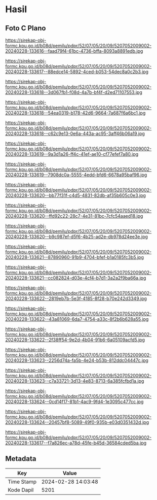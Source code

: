 # Hasil

## Foto C Plano

https://sirekap-obj-formc.kpu.go.id/b08d/pemilu/pdpr/52/07/05/20/09/5207052009002-20240228-133616--faad79f4-61bc-4736-bffa-8093a8891edb.jpg

https://sirekap-obj-formc.kpu.go.id/b08d/pemilu/pdpr/52/07/05/20/09/5207052009002-20240228-133617--88edce14-5892-4ced-b053-54dec8a0c2b3.jpg

https://sirekap-obj-formc.kpu.go.id/b08d/pemilu/pdpr/52/07/05/20/09/5207052009002-20240228-133618--3d067fb1-f08d-4a7b-bf4f-d2ed71107553.jpg

https://sirekap-obj-formc.kpu.go.id/b08d/pemilu/pdpr/52/07/05/20/09/5207052009002-20240228-133618--54ea0319-b178-42d6-9664-7a687f6a6bc1.jpg

https://sirekap-obj-formc.kpu.go.id/b08d/pemilu/pdpr/52/07/05/20/09/5207052009002-20240228-133618--c62c9e13-0e6a-443a-ac95-3aff46b06a19.jpg

https://sirekap-obj-formc.kpu.go.id/b08d/pemilu/pdpr/52/07/05/20/09/5207052009002-20240228-133619--9a3d1a26-ff4c-41ef-ae10-cf77efef7a80.jpg

https://sirekap-obj-formc.kpu.go.id/b08d/pemilu/pdpr/52/07/05/20/09/5207052009002-20240228-133619--7908dc0a-5555-4edd-bfd6-6678a95baf96.jpg

https://sirekap-obj-formc.kpu.go.id/b08d/pemilu/pdpr/52/07/05/20/09/5207052009002-20240228-133620--bb77f31f-c4d5-4831-82db-af35b605c0e3.jpg

https://sirekap-obj-formc.kpu.go.id/b08d/pemilu/pdpr/52/07/05/20/09/5207052009002-20240228-133620--ffd92c22-28c7-4e31-81bc-7cfc54aaed18.jpg

https://sirekap-obj-formc.kpu.go.id/b08d/pemilu/pdpr/52/07/05/20/09/5207052009002-20240228-133620--b9c987ef-d5f6-4b25-ad2e-db978d24ee3e.jpg

https://sirekap-obj-formc.kpu.go.id/b08d/pemilu/pdpr/52/07/05/20/09/5207052009002-20240228-133621--87890960-91b9-4704-bfef-b1a0185fc3b5.jpg

https://sirekap-obj-formc.kpu.go.id/b08d/pemilu/pdpr/52/07/05/20/09/5207052009002-20240228-133621--cc082824-d03e-4cf4-b7d1-3a2a2f9ba66a.jpg

https://sirekap-obj-formc.kpu.go.id/b08d/pemilu/pdpr/52/07/05/20/09/5207052009002-20240228-133622--2819eb7b-5e3f-4185-8f28-b70e242d3349.jpg

https://sirekap-obj-formc.kpu.go.id/b08d/pemilu/pdpr/52/07/05/20/09/5207052009002-20240228-133622--43a81069-6da7-4754-a33c-8f2b6b628a55.jpg

https://sirekap-obj-formc.kpu.go.id/b08d/pemilu/pdpr/52/07/05/20/09/5207052009002-20240228-133622--2f38ff54-9e2d-4b04-91b6-6a05109acfd5.jpg

https://sirekap-obj-formc.kpu.go.id/b08d/pemilu/pdpr/52/07/05/20/09/5207052009002-20240228-133623--2256d74a-fa5b-4e24-b53b-812ddc04447c.jpg

https://sirekap-obj-formc.kpu.go.id/b08d/pemilu/pdpr/52/07/05/20/09/5207052009002-20240228-133623--c7a33721-3d13-4e83-8713-6a385fcfbd1a.jpg

https://sirekap-obj-formc.kpu.go.id/b08d/pemilu/pdpr/52/07/05/20/09/5207052009002-20240228-133624--0cd14f17-81b1-4ac9-9fd4-1e3095c477cc.jpg

https://sirekap-obj-formc.kpu.go.id/b08d/pemilu/pdpr/52/07/05/20/09/5207052009002-20240228-133624--20457bf8-5089-49f0-935b-e03d0351432d.jpg

https://sirekap-obj-formc.kpu.go.id/b08d/pemilu/pdpr/52/07/05/20/09/5207052009002-20240228-133617--f7a826ec-a78d-45fe-b45d-36584cded5ba.jpg


## Metadata

| Key        | Value               |
| ---------- | ------------------- |
| Time Stamp | 2024-02-28 14:03:48 |
| Kode Dapil | 5201                |



